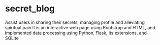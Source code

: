 # secret_blog
Assist users in sharing their secrets, managing profile and alleviating spiritual pain.It is an interactive web page using Bootstrap and HTML, and implemented data processing using Python, Flask, its extensions, and SQLite

